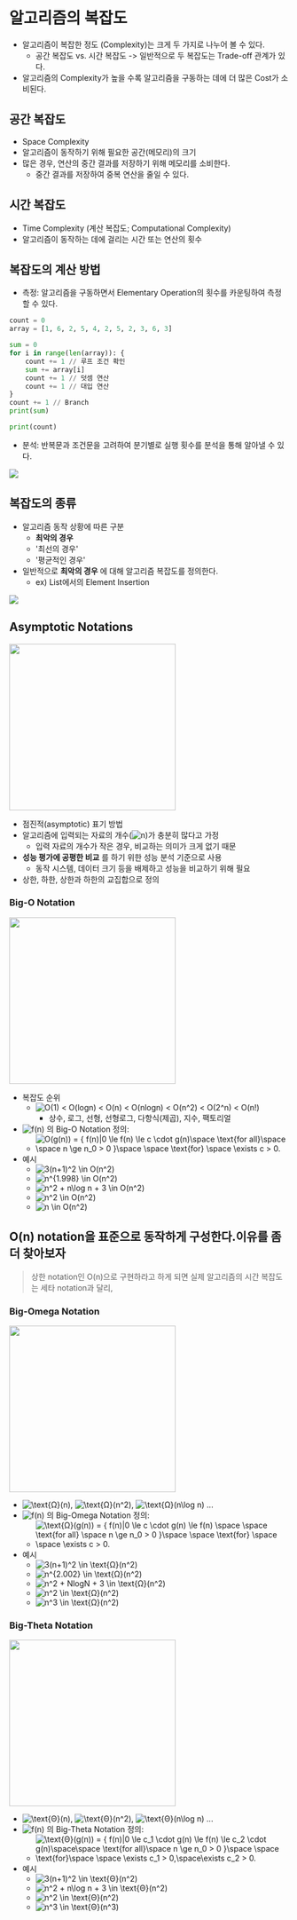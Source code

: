 # 알고리즘의 복잡도

- 알고리즘이 복잡한 정도 (Complexity)는 크게 두 가지로 나누어 볼 수 있다.
  - 공간 복잡도 vs. 시간 복잡도 -> 일반적으로 두 복잡도는 Trade-off 관계가 있다.
- 알고리즘의 Complexity가 높을 수록 알고리즘을 구동하는 데에 더 많은 Cost가 소비된다.

## 공간 복잡도

- Space Complexity
- 알고리즘이 동작하기 위해 필요한 공간(메모리)의 크기
- 많은 경우, 연산의 중간 결과를 저장하기 위해 메모리를 소비한다.
  - 중간 결과를 저장하여 중복 연산을 줄일 수 있다.

## 시간 복잡도

- Time Complexity (계산 복잡도; Computational Complexity)
- 알고리즘이 동작하는 데에 걸리는 시간 또는 연산의 횟수

## 복잡도의 계산 방법

- 측정: 알고리즘을 구동하면서 Elementary Operation의 횟수를 카운팅하여 측정할 수 있다.

```python
count = 0
array = [1, 6, 2, 5, 4, 2, 5, 2, 3, 6, 3]

sum = 0
for i in range(len(array)): {
    count += 1 // 루프 조건 확인
    sum += array[i]
    count += 1 // 덧셈 연산
    count += 1 // 대입 연산
}
count += 1 // Branch
print(sum)

print(count)
```

- 분석: 반복문과 조건문을 고려하여 분기별로 실행 횟수를 분석을 통해 알아낼 수 있다.

<img src="img/1.png"></img>

## 복잡도의 종류

- 알고리즘 동작 상황에 따른 구분
  - **최악의 경우**
  - '최선의 경우'
  - '평균적인 경우'
- 일반적으로 **최악의 경우** 에 대해 알고리즘 복잡도를 정의한다.
  - ex) List에서의 Element Insertion

<img src="img/2.png"></img>

## Asymptotic Notations

<img src="img/3.png" height=300></img>

- 점진적(asymptotic) 표기 방법
- 알고리즘에 입력되는 자료의 개수(![n](https://render.githubusercontent.com/render/math?math=n))가 충분히 많다고 가정
  - 입력 자료의 개수가 작은 경우, 비교하는 의미가 크게 없기 때문
- **성능 평가에 공평한 비교** 를 하기 위한 성능 분석 기준으로 사용
  - 동작 시스템, 데이터 크기 등을 배제하고 성능을 비교하기 위해 필요
- 상한, 하한, 상한과 하한의 교집합으로 정의

### Big-O Notation

<img src="img/4.png" height=300></img>

- 복잡도 순위
  - ![O(1) < O(logn) < O(n) < O(nlogn) < O(n^2) < O(2^n) < O(n!)](https://render.githubusercontent.com/render/math?math=O(1)%20%3C%20O(logn)%20%3C%20O(n)%20%3C%20O(nlogn)%20%3C%20O(n%5E2)%20%3C%20O(2%5En)%20%3C%20O(n!))
    - 상수, 로그, 선형, 선형로그, 다항식(제곱), 지수, 팩토리얼
- ![f(n)](https://render.githubusercontent.com/render/math?math=f(n)) 의 Big-O Notation 정의:
  - ![O(g(n)) = \{ f(n)|0 \le f(n) \le c \cdot g(n)\space \text{for all}\space \space n \ge n_0 > 0 \}\space \space \text{for} \space \exists c > 0.](https://render.githubusercontent.com/render/math?math=O(g(n))%20%3D%20%5C%7B%20f(n)%7C0%20%5Cle%20f(n)%20%5Cle%20c%20%5Ccdot%20g(n)%5Cspace%20%5Ctext%7Bfor%20all%7D%5Cspace%20%5Cspace%20n%20%5Cge%20n_0%20%3E%200%20%5C%7D%5Cspace%20%5Cspace%20%5Ctext%7Bfor%7D%20%5Cspace%20%5Cexists%20c%20%3E%200.)
- 예시
  - ![3(n+1)^2 \in O(n^2)](https://render.githubusercontent.com/render/math?math=3(n%2B1)%5E2%20%5Cin%20O(n%5E2))
  - ![n^{1.998} \in O(n^2)](https://render.githubusercontent.com/render/math?math=n%5E%7B1.998%7D%20%5Cin%20O(n%5E2))
  - ![n^2 + n\log n + 3 \in O(n^2)](https://render.githubusercontent.com/render/math?math=n%5E2%20%2B%20n%5Clog%20n%20%2B%203%20%5Cin%20O(n%5E2))
  - ![n^2 \in O(n^2)](https://render.githubusercontent.com/render/math?math=n%5E2%20%5Cin%20O(n%5E2))
  - ![n \in O(n^2)](https://render.githubusercontent.com/render/math?math=n%20%5Cin%20O(n%5E2))

## **O(n) notation을 표준으로 동작하게 구성한다.이유를 좀 더 찾아보자**

> 상한 notation인 O(n)으로 구현하라고 하게 되면 실제 알고리즘의 시간 복잡도는 세타 notation과 달리, 


### Big-Omega  Notation

<img src="img/5.png" height=300></img>

- ![\text{Ω}(n)](https://render.githubusercontent.com/render/math?math=%5Ctext{Ω}(n)),  ![\text{Ω}(n^2)](https://render.githubusercontent.com/render/math?math=%5Ctext{Ω}(n%5E2)), ![\text{Ω}(n\log n)](https://render.githubusercontent.com/render/math?math=%5Ctext{Ω}(n%5Clog%20n)) ...
- ![f(n)](https://render.githubusercontent.com/render/math?math=f(n)) 의 Big-Omega Notation 정의:
  - ![\text{Ω}(g(n)) = \{ f(n)|0 \le c \cdot g(n) \le f(n) \space \space  \text{for all} \space n \ge n_0 > 0 \}\space \space \text{for} \space \space \exists c > 0.](https://render.githubusercontent.com/render/math?math=%5Ctext{Ω}(g(n))%20%3D%20%5C%7B%20f(n)%7C0%20%5Cle%20c%20%5Ccdot%20g(n)%20%5Cle%20f(n)%20%5Cspace%20%5Cspace%20%20%5Ctext%7Bfor%20all%7D%20%5Cspace%20n%20%5Cge%20n_0%20%3E%200%20%5C%7D%5Cspace%20%5Cspace%20%5Ctext%7Bfor%7D%20%5Cspace%20%5Cspace%20%5Cexists%20c%20%3E%200.)
- 예시
  - ![3(n+1)^2 \in \text{Ω}(n^2)](https://render.githubusercontent.com/render/math?math=3(n%2B1)%5E2%20%5Cin%20%5Ctext{Ω}(n%5E2))
  - ![n^{2.002} \in \text{Ω}(n^2)](https://render.githubusercontent.com/render/math?math=n%5E%7B2.002%7D%20%5Cin%20%5Ctext{Ω}(n%5E2))
  - ![n^2 + NlogN + 3 \in \text{Ω}(n^2)](https://render.githubusercontent.com/render/math?math=n%5E2%20%2B%20NlogN%20%2B%203%20%5Cin%20%5Ctext{Ω}(n%5E2))
  - ![n^2 \in \text{Ω}(n^2)](https://render.githubusercontent.com/render/math?math=n%5E2%20%5Cin%20%5Ctext{Ω}(n%5E2))
  - ![n^3 \in \text{Ω}(n^2)](https://render.githubusercontent.com/render/math?math=n%5E3%20%5Cin%20%5Ctext{Ω}(n%5E2))

### Big-Theta Notation

<img src="img/6.png" height=300></img>

- ![\text{Θ}(n)](https://render.githubusercontent.com/render/math?math=%5Ctext{Θ}(n)),  ![\text{Θ}(n^2)](https://render.githubusercontent.com/render/math?math=%5Ctext{Θ}(n%5E2)), ![\text{Θ}(n\log n)](https://render.githubusercontent.com/render/math?math=%5Ctext{Θ}(n%5Clog%20n)) ...
- ![f(n)](https://render.githubusercontent.com/render/math?math=f(n)) 의 Big-Theta Notation 정의:
  - ![\text{Θ}(g(n)) = \{ f(n)|0 \le c_1 \cdot g(n) \le f(n) \le c_2 \cdot g(n)\space\space \text{for all}\space n \ge n_0 > 0 \}\space \space \text{for}\space \space \exists c_1 > 0,\space\exists c_2 > 0.](https://render.githubusercontent.com/render/math?math=%5Ctext{Θ}(g(n))%20%3D%20%5C%7B%20f(n)%7C0%20%5Cle%20c_1%20%5Ccdot%20g(n)%20%5Cle%20f(n)%20%5Cle%20c_2%20%5Ccdot%20g(n)%5Cspace%5Cspace%20%5Ctext%7Bfor%20all%7D%5Cspace%20n%20%5Cge%20n_0%20%3E%200%20%5C%7D%5Cspace%20%5Cspace%20%5Ctext%7Bfor%7D%5Cspace%20%5Cspace%20%5Cexists%20c_1%20%3E%200%2C%5Cspace%5Cexists%20c_2%20%3E%200.)
- 예시
  - ![3(n+1)^2 \in \text{Θ}(n^2)](https://render.githubusercontent.com/render/math?math=3(n%2B1)%5E2%20%5Cin%20%5Ctext{Θ}(n%5E2))
  - ![n^2 + n\log n + 3 \in \text{Θ}(n^2)](https://render.githubusercontent.com/render/math?math=n%5E2%20%2B%20n%5Clog%20n%20%2B%203%20%5Cin%20%5Ctext{Θ}(n%5E2))
  - ![n^2 \in \text{Θ}(n^2)](https://render.githubusercontent.com/render/math?math=n%5E2%20%5Cin%20%5Ctext{Θ}(n%5E2))
  - ![n^3 \in \text{Θ}(n^3)](https://render.githubusercontent.com/render/math?math=n%5E3%20%5Cin%20%5Ctext{Θ}(n%5E3))
